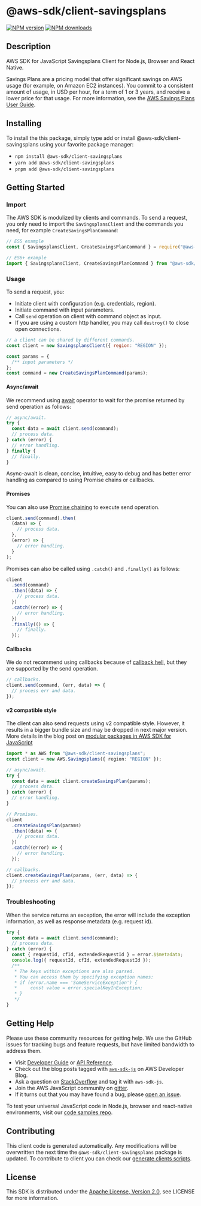 <!-- generated file, do not edit directly -->

# @aws-sdk/client-savingsplans

[![NPM version](https://img.shields.io/npm/v/@aws-sdk/client-savingsplans/latest.svg)](https://www.npmjs.com/package/@aws-sdk/client-savingsplans)
[![NPM downloads](https://img.shields.io/npm/dm/@aws-sdk/client-savingsplans.svg)](https://www.npmjs.com/package/@aws-sdk/client-savingsplans)

## Description

AWS SDK for JavaScript Savingsplans Client for Node.js, Browser and React Native.

<p>Savings Plans are a pricing model that offer significant savings on AWS usage (for
example, on Amazon EC2 instances). You commit to a consistent amount of usage, in USD
per hour, for a term of 1 or 3 years, and receive a lower price for that usage. For
more information, see the <a href="https://docs.aws.amazon.com/savingsplans/latest/userguide/">AWS Savings Plans User Guide</a>.</p>

## Installing

To install the this package, simply type add or install @aws-sdk/client-savingsplans
using your favorite package manager:

- `npm install @aws-sdk/client-savingsplans`
- `yarn add @aws-sdk/client-savingsplans`
- `pnpm add @aws-sdk/client-savingsplans`

## Getting Started

### Import

The AWS SDK is modulized by clients and commands.
To send a request, you only need to import the `SavingsplansClient` and
the commands you need, for example `CreateSavingsPlanCommand`:

```js
// ES5 example
const { SavingsplansClient, CreateSavingsPlanCommand } = require("@aws-sdk/client-savingsplans");
```

```ts
// ES6+ example
import { SavingsplansClient, CreateSavingsPlanCommand } from "@aws-sdk/client-savingsplans";
```

### Usage

To send a request, you:

- Initiate client with configuration (e.g. credentials, region).
- Initiate command with input parameters.
- Call `send` operation on client with command object as input.
- If you are using a custom http handler, you may call `destroy()` to close open connections.

```js
// a client can be shared by different commands.
const client = new SavingsplansClient({ region: "REGION" });

const params = {
  /** input parameters */
};
const command = new CreateSavingsPlanCommand(params);
```

#### Async/await

We recommend using [await](https://developer.mozilla.org/en-US/docs/Web/JavaScript/Reference/Operators/await)
operator to wait for the promise returned by send operation as follows:

```js
// async/await.
try {
  const data = await client.send(command);
  // process data.
} catch (error) {
  // error handling.
} finally {
  // finally.
}
```

Async-await is clean, concise, intuitive, easy to debug and has better error handling
as compared to using Promise chains or callbacks.

#### Promises

You can also use [Promise chaining](https://developer.mozilla.org/en-US/docs/Web/JavaScript/Guide/Using_promises#chaining)
to execute send operation.

```js
client.send(command).then(
  (data) => {
    // process data.
  },
  (error) => {
    // error handling.
  }
);
```

Promises can also be called using `.catch()` and `.finally()` as follows:

```js
client
  .send(command)
  .then((data) => {
    // process data.
  })
  .catch((error) => {
    // error handling.
  })
  .finally(() => {
    // finally.
  });
```

#### Callbacks

We do not recommend using callbacks because of [callback hell](http://callbackhell.com/),
but they are supported by the send operation.

```js
// callbacks.
client.send(command, (err, data) => {
  // process err and data.
});
```

#### v2 compatible style

The client can also send requests using v2 compatible style.
However, it results in a bigger bundle size and may be dropped in next major version. More details in the blog post
on [modular packages in AWS SDK for JavaScript](https://aws.amazon.com/blogs/developer/modular-packages-in-aws-sdk-for-javascript/)

```ts
import * as AWS from "@aws-sdk/client-savingsplans";
const client = new AWS.Savingsplans({ region: "REGION" });

// async/await.
try {
  const data = await client.createSavingsPlan(params);
  // process data.
} catch (error) {
  // error handling.
}

// Promises.
client
  .createSavingsPlan(params)
  .then((data) => {
    // process data.
  })
  .catch((error) => {
    // error handling.
  });

// callbacks.
client.createSavingsPlan(params, (err, data) => {
  // process err and data.
});
```

### Troubleshooting

When the service returns an exception, the error will include the exception information,
as well as response metadata (e.g. request id).

```js
try {
  const data = await client.send(command);
  // process data.
} catch (error) {
  const { requestId, cfId, extendedRequestId } = error.$$metadata;
  console.log({ requestId, cfId, extendedRequestId });
  /**
   * The keys within exceptions are also parsed.
   * You can access them by specifying exception names:
   * if (error.name === 'SomeServiceException') {
   *     const value = error.specialKeyInException;
   * }
   */
}
```

## Getting Help

Please use these community resources for getting help.
We use the GitHub issues for tracking bugs and feature requests, but have limited bandwidth to address them.

- Visit [Developer Guide](https://docs.aws.amazon.com/sdk-for-javascript/v3/developer-guide/welcome.html)
  or [API Reference](https://docs.aws.amazon.com/AWSJavaScriptSDK/v3/latest/index.html).
- Check out the blog posts tagged with [`aws-sdk-js`](https://aws.amazon.com/blogs/developer/tag/aws-sdk-js/)
  on AWS Developer Blog.
- Ask a question on [StackOverflow](https://stackoverflow.com/questions/tagged/aws-sdk-js) and tag it with `aws-sdk-js`.
- Join the AWS JavaScript community on [gitter](https://gitter.im/aws/aws-sdk-js-v3).
- If it turns out that you may have found a bug, please [open an issue](https://github.com/aws/aws-sdk-js-v3/issues/new/choose).

To test your universal JavaScript code in Node.js, browser and react-native environments,
visit our [code samples repo](https://github.com/aws-samples/aws-sdk-js-tests).

## Contributing

This client code is generated automatically. Any modifications will be overwritten the next time the `@aws-sdk/client-savingsplans` package is updated.
To contribute to client you can check our [generate clients scripts](https://github.com/aws/aws-sdk-js-v3/tree/main/scripts/generate-clients).

## License

This SDK is distributed under the
[Apache License, Version 2.0](http://www.apache.org/licenses/LICENSE-2.0),
see LICENSE for more information.
